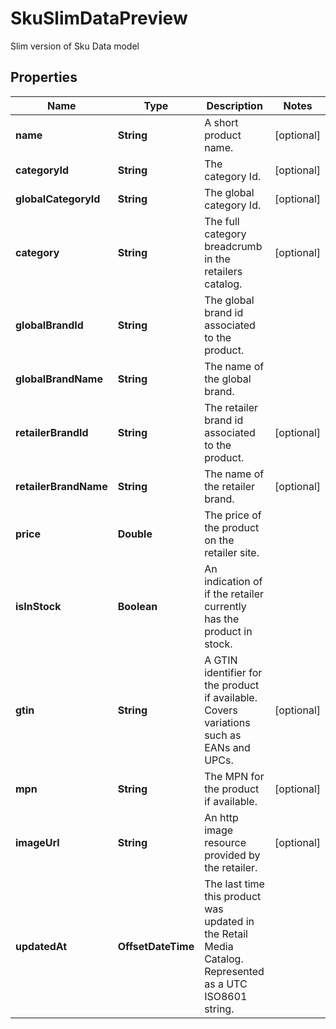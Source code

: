 

# SkuSlimDataPreview

Slim  version of Sku Data model

## Properties

| Name | Type | Description | Notes |
|------------ | ------------- | ------------- | -------------|
|**name** | **String** | A short product name. |  [optional] |
|**categoryId** | **String** | The category Id. |  [optional] |
|**globalCategoryId** | **String** | The global category Id. |  [optional] |
|**category** | **String** | The full category breadcrumb in the retailers catalog. |  [optional] |
|**globalBrandId** | **String** | The global brand id associated to the product. |  |
|**globalBrandName** | **String** | The name of the global brand. |  |
|**retailerBrandId** | **String** | The retailer brand id associated to the product. |  [optional] |
|**retailerBrandName** | **String** | The name of the retailer brand. |  [optional] |
|**price** | **Double** | The price of the product on the retailer site. |  |
|**isInStock** | **Boolean** | An indication of if the retailer currently has the product in stock. |  |
|**gtin** | **String** | A GTIN identifier for the product if available. Covers variations such as EANs and UPCs. |  [optional] |
|**mpn** | **String** | The MPN for the product if available. |  [optional] |
|**imageUrl** | **String** | An http image resource provided by the retailer. |  [optional] |
|**updatedAt** | **OffsetDateTime** | The last time this product was updated in the Retail Media Catalog. Represented as a UTC ISO8601 string. |  |



